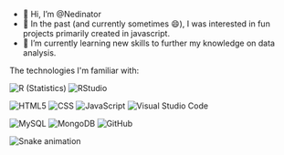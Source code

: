 - 👋 Hi, I’m @Nedinator
- 👀 In the past (and currently sometimes 😄), I was interested in fun projects primarily created in javascript. 
- 🌱 I’m currently learning new skills to further my knowledge on data analysis.

The technologies I'm familiar with: 
 
  ![R (Statistics)](https://img.shields.io/badge/-R-333333?style=flat&logo=R&logoColor=276DC3)
  ![RStudio](https://img.shields.io/badge/-RStudio-333333?style=flat&logo=rstudio)
  
  ![HTML5](https://img.shields.io/badge/-HTML5-333333?style=flat&logo=HTML5)
  ![CSS](https://img.shields.io/badge/-CSS-333333?style=flat&logo=CSS3&logoColor=1572B6)
  ![JavaScript](https://img.shields.io/badge/-JavaScript-333333?style=flat&logo=javascript)
  ![Visual Studio Code](https://img.shields.io/badge/-Visual%20Studio%20Code-333333?style=flat&logo=visual-studio-code&logoColor=007ACC)
  
  ![MySQL](https://img.shields.io/badge/-MySQL-333333?style=flat&logo=mysql)
  ![MongoDB](https://img.shields.io/badge/-MongoDB-333333?style=flat&logo=mongodb)
  ![GitHub](https://img.shields.io/badge/-GitHub-333333?style=flat&logo=github)
  
<!---
Nedinator/Nedinator is a ✨ special ✨ repository because its `README.md` (this file) appears on your GitHub profile.
You can click the Preview link to take a look at your changes.
--->

![Snake animation](https://github.com/thepiyushmalhotra/thepiyushmalhotra/blob/output/github-contribution-grid-snake.svg)

